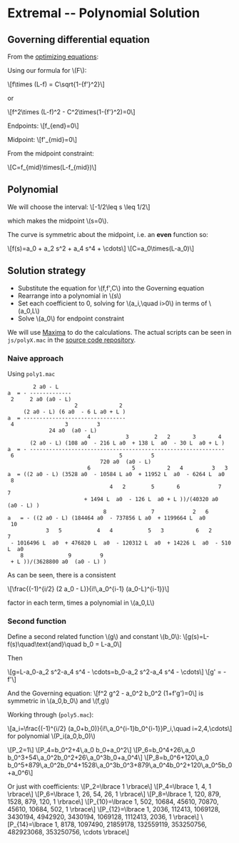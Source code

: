 # Extremal -- Polynomial Solution

## Governing differential equation

From the [optimizing equations](./extremal.md):

Using our formula for \\(F\\):

\\[f\times (L-f) = C\sqrt{1-{f'}\^2}\\]

or

\\[f\^2\times (L-f)\^2 - C\^2\times(1-{f'}\^2)=0\\]

Endpoints: \\[f\_{end}=0\\]

Midpoint: \\[f'\_{mid}=0\\]

From the midpoint constraint:

\\[C=f\_{mid}\times(L-f\_{mid})\\]

## Polynomial

We will choose the interval:
\\[-1/2\leq s \leq 1/2\\]

which makes the midpoint \\(s=0\\).

The curve is symmetric about the midpoint, i.e. an __even__ function so:

\\[f(s)=a\_0 + a\_2 s\^2 + a\_4 s\^4 + \cdots\\]
\\[C=a\_0\times(L-a\_0)\\]

## Solution strategy

* Substitute the equation for \\(f,f',C\\) into the Governing equation
* Rearrange into a polynomial in \\(s\\)
* Set each coefficient to 0, solving for \\(a\_i,\\quad i>0\\) in terms of \\(a\_0,L\\)
* Solve \\(a\_0\\) for endpoint constraint

We will use [Maxima](https://maxima.sourceforge.io/) to do the calculations. The actual scripts can be seen in `js/polyX.mac` in the [source code repository](https://github.com/alfille/HotApplePi).

### Naive approach

Using `poly1.mac`

```
        2 a0 - L
a  = - ------------- 
 2     2 a0 (a0 - L)
                     2             2
     (2 a0 - L) (6 a0  - 6 L a0 + L )
a  = -------------------------------- 
 4                3         3
             24 a0  (a0 - L)
                         4           3        2   2       3       4
       (2 a0 - L) (108 a0  - 216 L a0  + 138 L  a0  - 30 L  a0 + L )
a  = - ------------------------------------------------------------- 
 6                                 5         5
                             720 a0  (a0 - L)
                         6             5          2   4         3   3
a  = ((2 a0 - L) (3528 a0  - 10584 L a0  + 11952 L  a0  - 6264 L  a0
 8
                                4   2        5       6            7         7
                        + 1494 L  a0  - 126 L  a0 + L ))/(40320 a0  (a0 - L) ) 
                              8              7            2   6
a   = - ((2 a0 - L) (184464 a0  - 737856 L a0  + 1199664 L  a0
 10
            3   5           4   4           5   3          6   2        7
 - 1016496 L  a0  + 476820 L  a0  - 120312 L  a0  + 14226 L  a0  - 510 L  a0
    8              9         9
 + L ))/(3628800 a0  (a0 - L) ) 
 ```
 As can be seen, there is a consistent
 
 \\[\frac{(-1)\^{i/2} (2 a\_0 - L)}{i!\\,a\_0\^{i-1} (a\_0-L)\^{i-1}}\\]
 
 factor in each term, times a polynomial in \\(a\_0,L\\)
 
 ### Second function
 
 Define a second related function \\(g\\) and constant \\(b\_0\\):
 \\[g(s)=L-f(s)\quad\text{and}\quad b\_0 = L-a\_0\\]
 
 Then
 
 \\[g=L-a\_0-a\_2 s\^2-a\_4 s\^4 - \cdots=b\_0-a\_2 s\^2-a\_4 s\^4 - \cdots\\]
 \\[g' = -f'\\]
 
 And the Governing equation:
\\[f\^2 g\^2 - a\_0\^2 b\_0\^2 (1+f'g')=0\\]
is symmetric in \\(a\_0,b\_0\\) and \\(f,g\\)
 
Working through (`poly5.mac`):

\\[a\_i=\frac{(-1)\^{i/2} (a\_0+b\_0)}{i!\\,a\_0\^{i-1}b\_0\^{i-1}}P\_i,\quad i=2,4,\cdots\\]
for polynomial \\(P\_i(a\_0,b\_0)\\) 

\\[P\_2=1\\]
\\[P\_4=b\_0\^2+4\\,a\_0 b\_0+a\_0\^2\\]
\\[P\_6=b\_0\^4+26\\,a\_0 b\_0\^3+54\\,a\_0\^2b\_0\^2+26\\,a\_0\^3b\_0+a\_0\^4\\]
\\[P\_8=b\_0\^6+120\\,a\_0 b\_0\^5+879\\,a\_0\^2b\_0\^4+1528\\,a\_0\^3b\_0\^3+879\\,a\_0\^4b\_0\^2+120\\,a\_0\^5b\_0+a\_0\^6\\]

Or just with coefficients:
\\[P\_2=\lbrace 1 \rbrace\\]
\\[P\_4=\lbrace 1, 4, 1 \rbrace\\]
\\[P\_6=\lbrace 1, 26, 54, 26, 1 \rbrace\\]
\\[P\_8=\lbrace 1, 120, 879, 1528, 879, 120, 1 \rbrace\\]
\\[P\_{10}=\lbrace 1, 502, 10684, 45610, 70870, 45610, 10684, 502, 1 \rbrace\\]
\\[P\_{12}=\lbrace 1, 2036, 112413, 1069128, 3430194, 4942920, 3430194, 1069128, 1112413, 2036, 1 \rbrace\\]
\\[P\_{14}=\lbrace 1, 8178, 1097490, 21859178, 132559119, 353250756, 482923068, 353250756, \cdots \rbrace\\]
